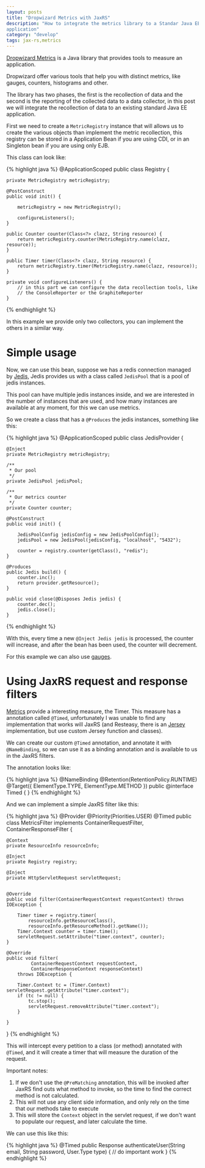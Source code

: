 ```yaml
---
layout: posts
title: "Dropwizard Metrics with JaxRS"
description: "How to integrate the metrics library to a Standar Java EE 8
application"
category: "develop"
tags: jax-rs,metrics
---
```


[Dropwizard Metrics][metrics] is a Java library that provides tools to measure
an application.

Dropwizard offer various tools that help you with distinct metrics, like gauges,
counters, histograms and other.

The library has two phases, the first is the recollection of data and the second
is the reporting of the collected data to a data collector, in this post we will
integrate the recollection of data to an existing standard Java EE application.

First we need to create a `MetricRegistry` instance that will allows us to
create the various objects than implement the metric recollection, this registry
can be stored in a Application Bean if you are using CDI, or in an Singleton
bean if you are using only EJB.

This class can look like:

{% highlight java %}
@ApplicationScoped
public class Registry {

    private MetricRegistry metricRegistry;

    @PostConstruct
    public void init() {

        metricRegistry = new MetricRegistry();

        configureListeners();
    }

    public Counter counter(Class<?> clazz, String resource) {
        return metricRegistry.counter(MetricRegistry.name(clazz, resource));
    }

    public Timer timer(Class<?> clazz, String resource) {
        return metricRegistry.timer(MetricRegistry.name(clazz, resource));
    }

    private void configureListeners() {
        // in this part we can configure the data recollection tools, like        
        // the ConsoleReporter or the GraphiteReporter
    }
{% endhighlight %}

In this example we provide only two collectors, you can implement the others in
a similar way.

# Simple usage

Now, we can use this bean, suppose we has a redis connection managed by
[Jedis][jedis], Jedis provides us with a class called `JedisPool` that
is a pool of jedis instances.

This pool can have multiple jedis instances inside, and we are interested in the
number of instances that are used, and how many instances are available at any
moment, for this we can use metrics.

So we create a class that has a `@Produces` the jedis instances, something like
this:

{% highlight java %}
@ApplicationScoped
public class JedisProvider {

    @Inject
    private MetricRegistry metricRegistry;

    /**
     * Our pool
     */
    private JedisPool jedisPool;

    /**
     * Our metrics counter
     */
    private Counter counter;

    @PostConstruct
    public void init() {

        JedisPoolConfig jedisConfig = new JedisPoolConfig();
        jedisPool = new JedisPool(jedisConfig, "localhost", "5432");

        counter = registry.counter(getClass(), "redis");
    }

    @Produces
    public Jedis build() {
        counter.inc();
        return provider.getResource();
    }
    
    public void close(@Disposes Jedis jedis) {
        counter.dec();
        jedis.close();
    }
{% endhighlight %}

With this, every time a new `@Inject Jedis jedis` is processed, the counter will
increase, and after the bean has been used, the counter will decrement.

For this example we can also use [gauges][gauges].


# Using JaxRS request and response filters

[Metrics][metrics] provide a interesting measure, the Timer. This measure
has a annotation called `@Timed`, unfortunately I was unable to find any
implementation that works will JaxRS (and Resteasy, there is an [Jersey][jersey]
implementation, but use custom Jersey function and classes).

We can create our custom `@Timed` annotation, and annotate it with
`@NameBinding`, so we can use it as a binding annotation and is available to us
in the JaxRS filters.

The annotation looks like:

{% highlight java %}
@NameBinding
@Retention(RetentionPolicy.RUNTIME)
@Target({ ElementType.TYPE, ElementType.METHOD })
public @interface Timed {
}
{% endhighlight %}

And we can implement a simple JaxRS filter like this:


{% highlight java %}
@Provider
@Priority(Priorities.USER)
@Timed
public class MetricsFilter implements ContainerRequestFilter, ContainerResponseFilter {

    @Context
    private ResourceInfo resourceInfo;

    @Inject
    private Registry registry;

    @Inject
    private HttpServletRequest servletRequest;


    @Override
    public void filter(ContainerRequestContext requestContext) throws IOException {

        Timer timer = registry.timer(
            resourceInfo.getResourceClass(), 
            resourceInfo.getResourceMethod().getName());
        Timer.Context counter = timer.time();
        servletRequest.setAttribute("timer.context", counter);
    }

    @Override
    public void filter(
             ContainerRequestContext requestContext, 
             ContainerResponseContext responseContext) 
        throws IOException {

        Timer.Context tc = (Timer.Context) servletRequest.getAttribute("timer.context");
        if (tc != null) {
            tc.stop();
            servletRequest.removeAttribute("timer.context");
        }

    }
}
{% endhighlight %}

This will intercept every petition to a class (or method) annotated with
`@Timed`, and it will create a timer that will measure the duration of the
request.

Important notes:

1. If we don't use the `@PreMatching` annotation, this will be invoked after
   JaxRS find outs what method to invoke, so the time to find the correct method
   is not calculated.
2. This will not use any client side information, and only rely on the time that
   our methods take to execute
3. This will store the `Context` object in the servlet request, if we don't want
   to populate our request, and later calculate the time.

We can use this like this:

{% highlight java %}
    @Timed
    public Response authenticateUser(String email, String password, User.Type type) {
       // do important work
    }
{% endhighlight %}

[metrics]: http://metrics.dropwizard.io
[gauges]: http://metrics.dropwizard.io/3.2.2/getting-started.html#gauges
[jedis]:https://github.com/xetorthio/jedis
[jersey]:http://metrics.dropwizard.io/2.2.0/manual/jersey/
